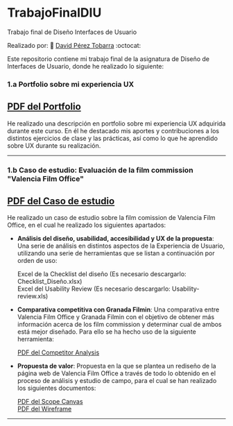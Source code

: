 # TrabajoFinalDIU
Trabajo final de Diseño Interfaces de Usuario

Realizado por: :bust_in_silhouette: [ David Pérez Tobarra](https://github.com/ParadoxalGlitch)     :octocat:



Este repositorio contiene mi trabajo final de la asignatura de Diseño de Interfaces de Usuario, donde he realizado lo siguiente:


### 1.a Portfolio sobre mi experiencia UX
[PDF del Portfolio](Mi_Experiencia_UX.pdf)
-----

He realizado una descripción en portfolio sobre mi experiencia UX adquirida durante este curso. En él he destacado mis aportes y contribuciones a los distintos ejercicios de clase y las prácticas, así como lo que he aprendido sobre UX durante su realización.

----- 



### 1.b Caso de estudio: Evaluación de la film commission "Valencia Film Office"
[PDF del Caso de estudio](Caso_de_estudio_Film_commission.pdf)
-----

He realizado un caso de estudio sobre la film comission de Valencia Film Office, en el cual he realizado los siguientes apartados:

* **Análisis del diseño, usabilidad, accesibilidad y UX de la propuesta**: Una serie de análisis en distintos aspectos de la Experiencia de Usuario, utilizando una serie de herramientas que se listan a continuación por orden de uso:  

  Excel de la Checklist del diseño (Es necesario descargarlo: Checklist_Diseño.xlsx)  
  Excel del Usability Review (Es necesario descargarlo: Usability-review.xls)

* **Comparativa competitiva con Granada Filmin**: Una comparativa entre Valencia Film Office y Granada Filmin con el objetivo de obtener más información acerca de los film commission y determinar cual de ambos está mejor diseñado. Para ello se ha hecho uso de la siguiente herramienta:  

  [PDF del Competitor Analysis](Competitor_Analysis.pdf)

* **Propuesta de valor**: Propuesta en la que se plantea un rediseño de la página web de Valencia Film Office a través de todo lo obtenido en el proceso de análisis y estudio de campo, para el cual se han realizado los siguientes documentos:  

  [PDF del Scope Canvas](ScopeCanvas.pdf)  
  [PDF del Wireframe](Wireframe.pdf)

----- 









